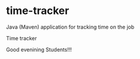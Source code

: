 # time-tracker
Java (Maven) application for tracking time on the job

Time tracker

Good evenining Students!!!
